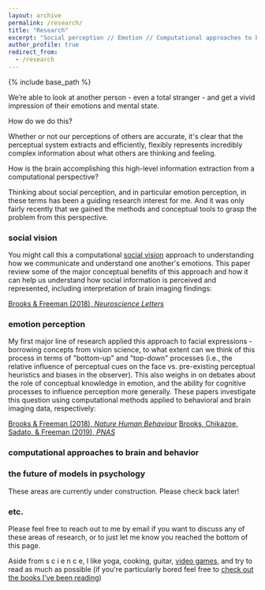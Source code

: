 ```yaml
---
layout: archive
permalink: /research/
title: "Research"
excerpt: "Social perception // Emotion // Computational approaches to brain and behavior"
author_profile: true
redirect_from: 
  - /research
---
```


{% include base_path %}

We’re able to look at another person - even a total stranger - and get a vivid impression of their emotions and mental state.

How do we do this? 

Whether or not our perceptions of others are accurate, it's clear that the perceptual system extracts and efficiently, flexibly represents incredibly complex information about what others are thinking and feeling. 

How is the brain accomplishing this high-level information extraction from a computational perspective?

Thinking about social perception, and in particular emotion perception, in these terms has been a guiding research interest for me. And it was only fairly recently that we gained the methods and conceptual tools to grasp the problem from this perspective.

### social vision

You might call this a computational <a href="
https://oxford.universitypressscholarship.com/view/10.1093/acprof:oso/9780195333176.001.0001/acprof-9780195333176">social vision</a> approach to understanding how we communicate and understand one another's emotions. This paper review some of the major conceptual benefits of this approach and how it can help us understand how social information is perceived and represented, including interpretation of brain imaging findings:

<a href="https://jeffreyallenbrooks.github.io/publications/files/2018_BrooksFreeman_NeuroLetters.pdf">Brooks & Freeman (2018), *Neuroscience Letters*</a>

### emotion perception

My first major line of research applied this approach to facial expressions - borrowing concepts from vision science, to what extent can we think of this process in terms of "bottom-up" and "top-down" processes (i.e., the relative influence of perceptual cues on the face vs. pre-existing perceptual heuristics and biases in the observer). This also weighs in on debates about the role of conceptual knowledge in emotion, and the ability for cognitive processes to influence perception more generally. These papers investigate this question using computational methods applied to behavioral and brain imaging data, respectively:

<a href="https://jeffreyallenbrooks.github.io/publications/files/2018_BrooksFreeman_NHB.pdf">Brooks & Freeman (2018), *Nature Human Behaviour*</a>
<a href="https://jeffreyallenbrooks.github.io/publications/files/2019_BrooksChikazoeSadatoFreeman_PNAS.pdf">Brooks, Chikazoe, Sadato, & Freeman (2019), *PNAS*</a>



### computational approaches to brain and behavior
### the future of models in psychology

These areas are currently under construction. Please check back later!

### etc.
Please feel free to reach out to me by email if you want to discuss any of these areas of research, or to just let me know you reached the bottom of this page.

Aside from s c i e n c e, I like yoga, cooking, guitar, <a href="https://psnprofiles.com/ourannual">video games</a>, and try to read as much as possible (if you're particularly bored feel free to <a href="https://app.thestorygraph.com/profile/jeffreyallenbrooks">check out the books I've been reading</a>) 

